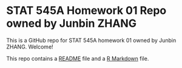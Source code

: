 # STAT 545A Homework 01 Repo owned by Junbin ZHANG
This is a GitHub repo for STAT 545A homework 01 owned by Junbin ZHANG. Welcome!

This repo contains a [README](README.md) file and a [R Markdown](hw01_instructions.md) file.

